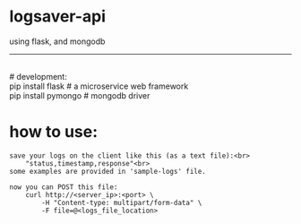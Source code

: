 # logsaver-api

using flask, and mongodb
<br>
<hr />
<br>
# development: <br>
    pip install flask # a microservice web framework<br>
    pip install pymongo # mongodb driver

# how to use:<br>
    
    save your logs on the client like this (as a text file):<br>
        "status,timestamp,response"<br>
    some examples are provided in 'sample-logs' file.

    now you can POST this file:
        curl http://<server_ip>:<port> \                                                      
            -H "Content-type: multipart/form-data" \
            -F file=@<logs_file_location>
